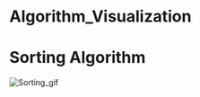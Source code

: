 # Algorithm_Visualization


# Sorting Algorithm

![Sorting_gif](https://user-images.githubusercontent.com/18235686/71937126-49066a00-3160-11ea-915c-0c24f049c61d.gif)
